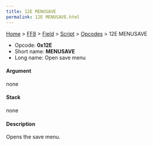 ```yaml
---
title: 12E MENUSAVE
permalink: 12E MENUSAVE.html
---
```


[Home](../../../../Main%20Page.md) > [FF8](../../../../FF8.md) > [Field](../../../Field.md) > [Script](../../Script.md) > [Opcodes](../Opcodes.md) > 12E MENUSAVE

-   Opcode: **0x12E**
-   Short name: **MENUSAVE**
-   Long name: Open save menu

#### Argument

none

#### Stack

none

#### Description

Opens the save menu.
